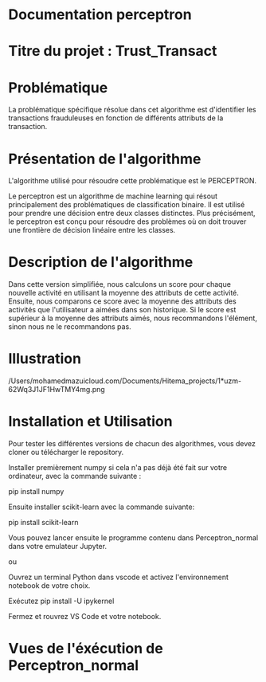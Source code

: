 # Documentation perceptron

# Titre du projet : Trust_Transact

# Problématique

La problématique spécifique résolue dans cet algorithme est d'identifier les transactions frauduleuses en fonction de différents attributs de la transaction.

# Présentation de l'algorithme
L'algorithme utilisé pour résoudre cette problématique est le PERCEPTRON.

Le perceptron est un algorithme de machine learning qui résout principalement des problématiques de classification binaire. Il est utilisé pour prendre une décision entre deux classes distinctes. Plus précisément, le perceptron est conçu pour résoudre des problèmes où on doit trouver une frontière de décision linéaire entre les classes.

# Description de l'algorithme

Dans cette version simplifiée, nous calculons un score pour chaque nouvelle activité en utilisant la moyenne des attributs de cette activité. Ensuite, nous comparons ce score avec la moyenne des attributs des activités que l'utilisateur a aimées dans son historique. Si le score est supérieur à la moyenne des attributs aimés, nous recommandons l'élément, sinon nous ne le recommandons pas.

# Illustration
/Users/mohamedmazuicloud.com/Documents/Hitema_projects/1*uzm-62Wq3J1JF1HwTMY4mg.png

# Installation et Utilisation
Pour tester les différentes versions de chacun des algorithmes, vous devez cloner ou télécharger le repository.

Installer premièrement numpy si cela n'a pas déjà été fait sur votre ordinateur, avec la commande suivante : 

pip install numpy

Ensuite installer scikit-learn avec la commande suivante:

pip install scikit-learn

Vous pouvez lancer ensuite le programme contenu dans Perceptron_normal dans votre emulateur Jupyter.

ou 

Ouvrez un terminal Python dans vscode et activez l'environnement notebook de votre choix.

Exécutez pip install -U ipykernel

Fermez et rouvrez VS Code et votre notebook. 
# Vues de l'éxécution de Perceptron_normal
